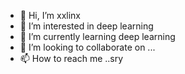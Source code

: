 - 👋 Hi, I’m xxlinx
- 👀 I’m interested in deep learning
- 🌱 I’m currently learning deep learning
- 💞️ I’m looking to collaborate on ... 
- 📫 How to reach me  ..sry

<!---
xxlinx/xxlinx is a ✨ special ✨ repository because its `README.md` (this file) appears on your GitHub profile.
You can click the Preview link to take a look at your changes.
--->
